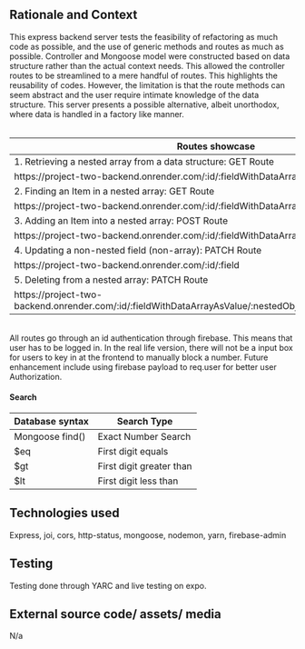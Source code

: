 <h2> Rationale and Context </h2>
This express backend server tests the feasibility of refactoring as much code as possible, and the use of generic methods and routes as much as possible. Controller and Mongoose model were constructed based on data structure rather than the actual context needs. This allowed the controller routes to be streamlined to a mere handful of routes. This highlights the reusability of codes. However, the limitation is that the route methods can seem abstract and the user require intimate knowledge of the data structure. This server presents a possible alternative, albeit unorthodox, where data is handled in a factory like manner. <br /><br />

| Routes showcase                       |
| ---------------------------------------------------------                            |
| 1. Retrieving a nested array from a data structure: GET Route |
| https://<span></span>project-two-backend.onrender.com/:id/:fieldWithDataArrayAsValue |
| 2. Finding an Item in a nested array: GET Route |
| https://<span></span>project-two-backend.onrender.com/:id/:fieldWithDataArrayAsValue/:nestedObjectKey |
| 3. Adding an Item into a nested array: POST Route |
| https://<span></span>project-two-backend.onrender.com/:id/:fieldWithDataArrayAsValue |
| 4. Updating a non-nested field (non-array): PATCH Route |
| https://<span></span>project-two-backend.onrender.com/:id/:field |
| 5. Deleting from a nested array: PATCH Route |
| https://<span></span>project-two-backend.onrender.com/:id/:fieldWithDataArrayAsValue/:nestedObjectKey/:itemMatchCondition |

<br />
All routes go through an id authentication through firebase. This means that user has to be logged in. In the real life version, there will not be a input box for users to key in at the frontend to manually block a number. Future enhancement include using firebase payload to req.user for better user Authorization.

<h4> Search </h4>

<table>
  <thead>
    <tr>
      <th>Database syntax</th>
      <th>Search Type</th>
    </tr>
  </thead>
  <tbody>
    <tr>
      <td>Mongoose find()</td>
      <td>Exact Number Search</td>
    </tr>
    <tr>
      <td>$eq</td>
      <td>First digit equals</td>
    </tr>
    <tr>
      <td>$gt</td>
      <td>First digit greater than</td>
    </tr>
    <tr>
      <td>$lt</td>
      <td>First digit less than</td>
    </tr>
  </tbody>
</table>

<H2> Technologies used </H2>

Express, joi, cors, http-status, mongoose, nodemon, yarn, firebase-admin

<H2> Testing </H2>

Testing done through YARC and live testing on expo.

<h2> External source code/ assets/ media </h2>

N/a
